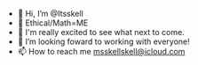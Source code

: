 - 👋 Hi, I’m @Itsskell
- 👀 Ethical/Math=ME
- 🌱 I'm really excited to see what next to come.
- 💞️ I’m looking foward to working with everyone!
- 📫 How to reach me msskellskell@icloud.com

<!---
Itsskell/Itsskell is a ✨ special ✨ repository because its `README.md` (this file) appears on your GitHub profile.
You can click the Preview link to take a look at your changes.
--->
